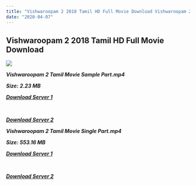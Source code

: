 ```yaml
---
title: "Vishwaroopam 2 2018 Tamil HD Full Movie Download Vishwaroopam 2 Tamil HD Movie Download"
date: "2020-04-07"
---
```


## Vishwaroopam 2 2018 Tamil HD Full Movie Download 

![](https://images.moviebuff.com/222e3bbe-24dd-4c35-941e-1585ec1bad17?w=1000)

**_Vishwaroopam 2 Tamil Movie Sample Part.mp4_**

**_Size:_** **_2.23 MB_**

**_[Download Server 1](http://b4.wetransfer.vip/files/Tamil{dd491190c7c44e72d5bc6265d8d28d52dc406d5dbea1734fee0f652b09d71bf7}20Movies/Tamil{dd491190c7c44e72d5bc6265d8d28d52dc406d5dbea1734fee0f652b09d71bf7}202018{dd491190c7c44e72d5bc6265d8d28d52dc406d5dbea1734fee0f652b09d71bf7}20Movies/Vishwaroopam{dd491190c7c44e72d5bc6265d8d28d52dc406d5dbea1734fee0f652b09d71bf7}202{dd491190c7c44e72d5bc6265d8d28d52dc406d5dbea1734fee0f652b09d71bf7}20(2018)/Vishwaroopam{dd491190c7c44e72d5bc6265d8d28d52dc406d5dbea1734fee0f652b09d71bf7}202{dd491190c7c44e72d5bc6265d8d28d52dc406d5dbea1734fee0f652b09d71bf7}20(2018){dd491190c7c44e72d5bc6265d8d28d52dc406d5dbea1734fee0f652b09d71bf7}20Proper{dd491190c7c44e72d5bc6265d8d28d52dc406d5dbea1734fee0f652b09d71bf7}20HDRip/Vishwaroopam{dd491190c7c44e72d5bc6265d8d28d52dc406d5dbea1734fee0f652b09d71bf7}202{dd491190c7c44e72d5bc6265d8d28d52dc406d5dbea1734fee0f652b09d71bf7}20(2018){dd491190c7c44e72d5bc6265d8d28d52dc406d5dbea1734fee0f652b09d71bf7}20Sample{dd491190c7c44e72d5bc6265d8d28d52dc406d5dbea1734fee0f652b09d71bf7}20(640x360).mp4)_**

**_[  
](http://b4.wetransfer.vip/files/Tamil{dd491190c7c44e72d5bc6265d8d28d52dc406d5dbea1734fee0f652b09d71bf7}20Movies/Tamil{dd491190c7c44e72d5bc6265d8d28d52dc406d5dbea1734fee0f652b09d71bf7}202018{dd491190c7c44e72d5bc6265d8d28d52dc406d5dbea1734fee0f652b09d71bf7}20Movies/Vishwaroopam{dd491190c7c44e72d5bc6265d8d28d52dc406d5dbea1734fee0f652b09d71bf7}202{dd491190c7c44e72d5bc6265d8d28d52dc406d5dbea1734fee0f652b09d71bf7}20(2018)/Vishwaroopam{dd491190c7c44e72d5bc6265d8d28d52dc406d5dbea1734fee0f652b09d71bf7}202{dd491190c7c44e72d5bc6265d8d28d52dc406d5dbea1734fee0f652b09d71bf7}20(2018){dd491190c7c44e72d5bc6265d8d28d52dc406d5dbea1734fee0f652b09d71bf7}20Proper{dd491190c7c44e72d5bc6265d8d28d52dc406d5dbea1734fee0f652b09d71bf7}20HDRip/Vishwaroopam{dd491190c7c44e72d5bc6265d8d28d52dc406d5dbea1734fee0f652b09d71bf7}202{dd491190c7c44e72d5bc6265d8d28d52dc406d5dbea1734fee0f652b09d71bf7}20(2018){dd491190c7c44e72d5bc6265d8d28d52dc406d5dbea1734fee0f652b09d71bf7}20Sample{dd491190c7c44e72d5bc6265d8d28d52dc406d5dbea1734fee0f652b09d71bf7}20(640x360).mp4)_**

**_[Download Server 2](http://b4.wetransfer.vip/files/Tamil{dd491190c7c44e72d5bc6265d8d28d52dc406d5dbea1734fee0f652b09d71bf7}20Movies/Tamil{dd491190c7c44e72d5bc6265d8d28d52dc406d5dbea1734fee0f652b09d71bf7}202018{dd491190c7c44e72d5bc6265d8d28d52dc406d5dbea1734fee0f652b09d71bf7}20Movies/Vishwaroopam{dd491190c7c44e72d5bc6265d8d28d52dc406d5dbea1734fee0f652b09d71bf7}202{dd491190c7c44e72d5bc6265d8d28d52dc406d5dbea1734fee0f652b09d71bf7}20(2018)/Vishwaroopam{dd491190c7c44e72d5bc6265d8d28d52dc406d5dbea1734fee0f652b09d71bf7}202{dd491190c7c44e72d5bc6265d8d28d52dc406d5dbea1734fee0f652b09d71bf7}20(2018){dd491190c7c44e72d5bc6265d8d28d52dc406d5dbea1734fee0f652b09d71bf7}20Proper{dd491190c7c44e72d5bc6265d8d28d52dc406d5dbea1734fee0f652b09d71bf7}20HDRip/Vishwaroopam{dd491190c7c44e72d5bc6265d8d28d52dc406d5dbea1734fee0f652b09d71bf7}202{dd491190c7c44e72d5bc6265d8d28d52dc406d5dbea1734fee0f652b09d71bf7}20(2018){dd491190c7c44e72d5bc6265d8d28d52dc406d5dbea1734fee0f652b09d71bf7}20Sample{dd491190c7c44e72d5bc6265d8d28d52dc406d5dbea1734fee0f652b09d71bf7}20(640x360).mp4)_**

**_Vishwaroopam 2 Tamil Movie Single Part.mp4_**

**_Size:_** **_553.16 MB_**

**_[Download Server 1](http://b4.wetransfer.vip/files/Tamil{dd491190c7c44e72d5bc6265d8d28d52dc406d5dbea1734fee0f652b09d71bf7}20Movies/Tamil{dd491190c7c44e72d5bc6265d8d28d52dc406d5dbea1734fee0f652b09d71bf7}202018{dd491190c7c44e72d5bc6265d8d28d52dc406d5dbea1734fee0f652b09d71bf7}20Movies/Vishwaroopam{dd491190c7c44e72d5bc6265d8d28d52dc406d5dbea1734fee0f652b09d71bf7}202{dd491190c7c44e72d5bc6265d8d28d52dc406d5dbea1734fee0f652b09d71bf7}20(2018)/Vishwaroopam{dd491190c7c44e72d5bc6265d8d28d52dc406d5dbea1734fee0f652b09d71bf7}202{dd491190c7c44e72d5bc6265d8d28d52dc406d5dbea1734fee0f652b09d71bf7}20(2018){dd491190c7c44e72d5bc6265d8d28d52dc406d5dbea1734fee0f652b09d71bf7}20Proper{dd491190c7c44e72d5bc6265d8d28d52dc406d5dbea1734fee0f652b09d71bf7}20HDRip/Vishwaroopam{dd491190c7c44e72d5bc6265d8d28d52dc406d5dbea1734fee0f652b09d71bf7}202{dd491190c7c44e72d5bc6265d8d28d52dc406d5dbea1734fee0f652b09d71bf7}20(2018){dd491190c7c44e72d5bc6265d8d28d52dc406d5dbea1734fee0f652b09d71bf7}20Single{dd491190c7c44e72d5bc6265d8d28d52dc406d5dbea1734fee0f652b09d71bf7}20Part{dd491190c7c44e72d5bc6265d8d28d52dc406d5dbea1734fee0f652b09d71bf7}20(640x360).mp4)_**

**_[  
](http://b4.wetransfer.vip/files/Tamil{dd491190c7c44e72d5bc6265d8d28d52dc406d5dbea1734fee0f652b09d71bf7}20Movies/Tamil{dd491190c7c44e72d5bc6265d8d28d52dc406d5dbea1734fee0f652b09d71bf7}202018{dd491190c7c44e72d5bc6265d8d28d52dc406d5dbea1734fee0f652b09d71bf7}20Movies/Vishwaroopam{dd491190c7c44e72d5bc6265d8d28d52dc406d5dbea1734fee0f652b09d71bf7}202{dd491190c7c44e72d5bc6265d8d28d52dc406d5dbea1734fee0f652b09d71bf7}20(2018)/Vishwaroopam{dd491190c7c44e72d5bc6265d8d28d52dc406d5dbea1734fee0f652b09d71bf7}202{dd491190c7c44e72d5bc6265d8d28d52dc406d5dbea1734fee0f652b09d71bf7}20(2018){dd491190c7c44e72d5bc6265d8d28d52dc406d5dbea1734fee0f652b09d71bf7}20Proper{dd491190c7c44e72d5bc6265d8d28d52dc406d5dbea1734fee0f652b09d71bf7}20HDRip/Vishwaroopam{dd491190c7c44e72d5bc6265d8d28d52dc406d5dbea1734fee0f652b09d71bf7}202{dd491190c7c44e72d5bc6265d8d28d52dc406d5dbea1734fee0f652b09d71bf7}20(2018){dd491190c7c44e72d5bc6265d8d28d52dc406d5dbea1734fee0f652b09d71bf7}20Single{dd491190c7c44e72d5bc6265d8d28d52dc406d5dbea1734fee0f652b09d71bf7}20Part{dd491190c7c44e72d5bc6265d8d28d52dc406d5dbea1734fee0f652b09d71bf7}20(640x360).mp4)_**

**_[Download Server 2](http://b4.wetransfer.vip/files/Tamil{dd491190c7c44e72d5bc6265d8d28d52dc406d5dbea1734fee0f652b09d71bf7}20Movies/Tamil{dd491190c7c44e72d5bc6265d8d28d52dc406d5dbea1734fee0f652b09d71bf7}202018{dd491190c7c44e72d5bc6265d8d28d52dc406d5dbea1734fee0f652b09d71bf7}20Movies/Vishwaroopam{dd491190c7c44e72d5bc6265d8d28d52dc406d5dbea1734fee0f652b09d71bf7}202{dd491190c7c44e72d5bc6265d8d28d52dc406d5dbea1734fee0f652b09d71bf7}20(2018)/Vishwaroopam{dd491190c7c44e72d5bc6265d8d28d52dc406d5dbea1734fee0f652b09d71bf7}202{dd491190c7c44e72d5bc6265d8d28d52dc406d5dbea1734fee0f652b09d71bf7}20(2018){dd491190c7c44e72d5bc6265d8d28d52dc406d5dbea1734fee0f652b09d71bf7}20Proper{dd491190c7c44e72d5bc6265d8d28d52dc406d5dbea1734fee0f652b09d71bf7}20HDRip/Vishwaroopam{dd491190c7c44e72d5bc6265d8d28d52dc406d5dbea1734fee0f652b09d71bf7}202{dd491190c7c44e72d5bc6265d8d28d52dc406d5dbea1734fee0f652b09d71bf7}20(2018){dd491190c7c44e72d5bc6265d8d28d52dc406d5dbea1734fee0f652b09d71bf7}20Single{dd491190c7c44e72d5bc6265d8d28d52dc406d5dbea1734fee0f652b09d71bf7}20Part{dd491190c7c44e72d5bc6265d8d28d52dc406d5dbea1734fee0f652b09d71bf7}20(640x360).mp4)_**
